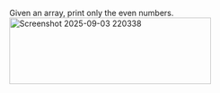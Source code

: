 Given an array, print only the even numbers.
<img width="359" height="119" alt="Screenshot 2025-09-03 220338" src="https://github.com/user-attachments/assets/b3078500-d2c1-4742-9c78-668bb6f469fb" />
